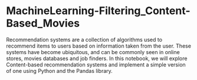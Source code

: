 # MachineLearning-Filtering_Content-Based_Movies
Recommendation systems are a collection of algorithms used to recommend items to users based on information taken from the user. These systems have become ubiquitous, and can be commonly seen in online stores, movies databases and job finders. In this notebook, we will explore Content-based recommendation systems and implement a simple version of one using Python and the Pandas library.
